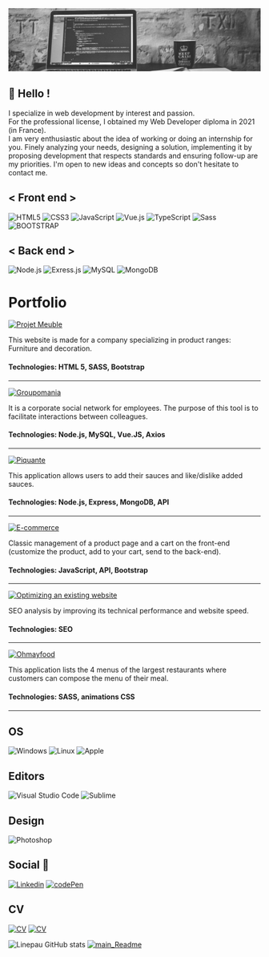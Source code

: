 <img src="main.png">


## 👋 Hello !

<p>
    I specialize in web development by interest and passion.</br>
    For the professional license, I obtained my Web Developer diploma in 2021 (in France).</br>
    I am very enthusiastic about the idea of ​​working or doing an internship for you.
    Finely analyzing your needs, designing a solution, implementing it by proposing development that respects standards and ensuring follow-up are my priorities.
    I'm open to new ideas and concepts so don't hesitate to contact me.
</p>

<h2>< Front end ></h2>

![HTML5](https://img.shields.io/badge/-HTML5-%23E44D27?style=for-the-badge&logo=html5&logoColor=ffffff)
![CSS3](https://img.shields.io/badge/-CSS3-%231572B6?style=for-the-badge&logo=css3)
![JavaScript](https://img.shields.io/badge/JAVASCRIPT-323330?style=for-the-badge&logo=javascript&logoColor=F7DF1E)
![Vue.js](https://img.shields.io/badge/Vue.js-35495E?style=for-the-badge&logo=vue.js&logoColor=4FC08D)
![TypeScript](https://img.shields.io/badge/TypeScript-21618C?style=for-the-badge&logo=TypeScript&logoColor=000000)
![Sass](https://img.shields.io/badge/Sass-7D3C98?style=for-the-badge&logo=Sass&logoColor=white)
![BOOTSTRAP](https://img.shields.io/badge/Bootstrap-563D7C?style=for-the-badge&logo=bootstrap&logoColor=white)

<h2>< Back end ></h2>

![Node.js](https://img.shields.io/badge/Node.js-229954?style=for-the-badge&logo=Node.js&logoColor=000000)
![Exress.js](https://img.shields.io/badge/Exress.js-%23777BB4.svg?style=for-the-badge&logo=Exress.js&logoColor=white)
![MySQL](https://img.shields.io/badge/MySQL-154360?style=for-the-badge&logo=MySQL&logoColor=white)
![MongoDB](https://img.shields.io/badge/MongoDB-239B56?style=for-the-badge&logo=MongoDB&logoColor=000000)

<h1>Portfolio</h1>

[![Projet Meuble](https://img.shields.io/badge/Projet_Meuble-F39C12?style=for-the-badge&logo=cliqz&logoColor=000000)](https://artur01300.github.io/ProjetMeuble/)

<p>
    This website is made for a company specializing in product ranges: Furniture and decoration.
</p>

#### Technologies: HTML 5, SASS, Bootstrap

***
   
[![Groupomania](https://img.shields.io/badge/Groupomania-F39C12?style=for-the-badge&logo=cliqz&logoColor=000000)](https://github.com/Artur01300/OC_P7)

<p>
    It is a corporate social network for employees. The purpose of this tool is to facilitate interactions between colleagues.
</p>

#### Technologies: Node.js, MySQL, Vue.JS, Axios

***

[![Piquante](https://img.shields.io/badge/Piquante-F39C12?style=for-the-badge&logo=cliqz&logoColor=000000)](https://github.com/Artur01300/OC_P6)

<p>
   This application allows users to add their sauces and like/dislike added sauces.
</p>

#### Technologies: Node.js, Express, MongoDB, API

***

   
[![E-commerce](https://img.shields.io/badge/E_commerce-F39C12?style=for-the-badge&logo=cliqz&logoColor=000000)](https://github.com/Artur01300/OC_P5)

<p>
   Classic management of a product page and a cart on the front-end (customize the product, add to your cart, send to the back-end).
</p>

#### Technologies: JavaScript, API, Bootstrap

***
   
[![Optimizing an existing website](https://img.shields.io/badge/Optimizing-an-existing-website?style=for-the-badge&logo=cliqz&logoColor=000000)](https://github.com/Artur01300/OC_P4)

<p>
   SEO analysis by improving its technical performance and website speed.
</p>

#### Technologies: SEO

***
   
[![Ohmayfood](https://img.shields.io/badge/Ohmayfood-F39C12?style=for-the-badge&logo=cliqz&logoColor=000000)](https://github.com/Artur01300/OC_P3)

<p>
    This application lists the 4 menus of the largest restaurants where customers can compose the menu of their meal.
</p>

#### Technologies: SASS, animations CSS
***

<h2>OS</h2>

![Windows](https://img.shields.io/badge/windows-0078D6?style=for-the-badge&logo=windows&logoColor=white)
![Linux](https://img.shields.io/badge/Linux-F1C40F?style=for-the-badge&logo=Linux&logoColor=white)
![Apple](https://img.shields.io/badge/Apple-797D7F?style=for-the-badge&logo=Apple&logoColor=white)

<h2>Editors</h2>

![Visual Studio Code](https://img.shields.io/badge/Visual%20Studio%20Code-0078d7.svg?style=for-the-badge&logo=visual-studio-code&logoColor=white)
![Sublime](https://img.shields.io/badge/Sublime-DC7633.svg?style=for-the-badge&logo=Sublime&logoColor=white)

<h2>Design</h2>

![Photoshop](https://img.shields.io/badge/Photoshop-2C4762.svg?style=for-the-badge&logo=Photoshop&logoColor=3498DB)

<h2>Social 👥</h2>

[![Linkedin](https://img.shields.io/badge/-Artur-2E86C1?style=for-the-badge&logo=Linkedin)](https://www.linkedin.com/in/artur-karapetyan-8058b61a7/) 
[![codePen](https://img.shields.io/badge/codepen-797D7F?style=for-the-badge&logo=codepen&logoColor=white)](https://codepen.io/Artur_K)

<h2>CV</h2>

[![CV](https://img.shields.io/badge/Franch-F39C12?style=for-the-badge&logo=docusign&logoColor=000000)](https://github.com/Artur01300/Artur01300/blob/master/CV_fr.pdf)
[![CV](https://img.shields.io/badge/English-138D75?style=for-the-badge&logo=docusign&logoColor=000000)](https://github.com/Artur01300/Artur01300/blob/master/CV_en.pdf)


![Linepau GitHub stats](https://github-readme-stats.vercel.app/api?username=Artur01300&show_icons=true&theme=radical)
[![main_Readme](https://github-readme-stats.vercel.app/api/top-langs/?username=Artur01300&layout=compact&theme=radical)](https://github.com/Artur01300/github-readme-stats)

